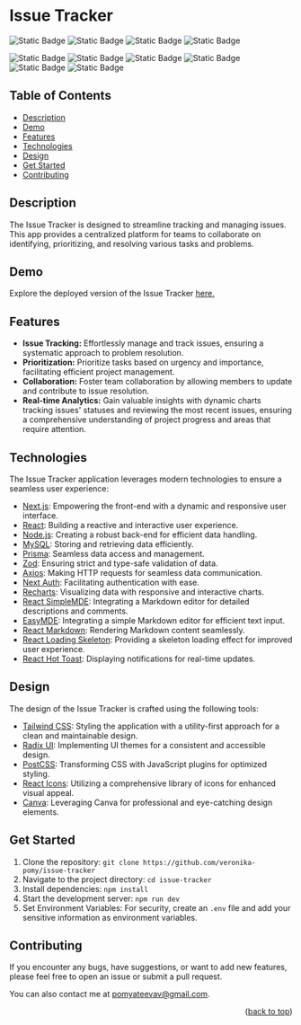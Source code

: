 # Issue Tracker

![Static Badge](https://img.shields.io/badge/Next-JS-%23000?style=for-the-badge&logo=Tailwind)
![Static Badge](https://img.shields.io/badge/React-JS-%2361DAFB?style=for-the-badge&logo=React&logoColor=%2361DAFB)
![Static Badge](https://img.shields.io/badge/Node-JS-%23339933?style=for-the-badge&logo=Node.js&logoColor=%23339933)
![Static Badge](https://img.shields.io/badge/MySQL-00758f?style=for-the-badge&logo=MySQL&logoColor=%20%23f29111&labelColor=%23dadada)

![Static Badge](https://img.shields.io/badge/prisma-5a67d8?style=for-the-badge&logo=Prisma&logoColor=5a67d8&labelColor=dadada)
![Static Badge](https://img.shields.io/badge/Axios-5a67d8?style=for-the-badge&logo=Axios&logoColor=5A29E4&labelColor=dadada)
![Static Badge](https://img.shields.io/badge/Next-Auth-a553b3?style=for-the-badge&logo=Next%20Auth&logoColor=5468ff&labelColor=dadada)
![Static Badge](https://img.shields.io/badge/Recharts-22b5bf?style=for-the-badge&logo=recharts&labelColor=22b5bf)
![Static Badge](https://img.shields.io/badge/Tailwind-CSS-%237dd3fc?style=for-the-badge&logo=Tailwind)
![Static Badge](https://img.shields.io/badge/Radix-UI-be93e4?style=for-the-badge&logo=Radix%20UI)

## Table of Contents

- [Description](#description)
- [Demo](#demo)
- [Features](#features)
- [Technologies](#technologies)
- [Design](#design)
- [Get Started](#get-started)
- [Contributing](#contributing)

## Description

The Issue Tracker is designed to streamline tracking and managing issues. This app provides a centralized platform for teams to collaborate on identifying, prioritizing, and resolving various tasks and problems.

## Demo

Explore the deployed version of the Issue Tracker [here.](#)  <!-- Replace with the actual link when available -->

<!-- Add video when available -->

## Features

- **Issue Tracking:** Effortlessly manage and track issues, ensuring a systematic approach to problem resolution.
- **Prioritization:** Prioritize tasks based on urgency and importance, facilitating efficient project management.
- **Collaboration:** Foster team collaboration by allowing members to update and contribute to issue resolution.
- **Real-time Analytics:** Gain valuable insights with dynamic charts tracking issues' statuses and reviewing the most recent issues, ensuring a comprehensive understanding of project progress and areas that require attention.

## Technologies

The Issue Tracker application leverages modern technologies to ensure a seamless user experience:

- [Next.js](https://nextjs.org/): Empowering the front-end with a dynamic and responsive user interface.
- [React](https://react.dev/): Building a reactive and interactive user experience.
- [Node.js](https://nodejs.org/en): Creating a robust back-end for efficient data handling.
- [MySQL](https://www.mysql.com/): Storing and retrieving data efficiently.
- [Prisma](https://www.prisma.io/): Seamless data access and management.
- [Zod](https://zod.dev/): Ensuring strict and type-safe validation of data.
- [Axios](https://axios-http.com/): Making HTTP requests for seamless data communication.
- [Next Auth](https://next-auth.js.org/): Facilitating authentication with ease.
- [Recharts](https://recharts.org/): Visualizing data with responsive and interactive charts.
- [React SimpleMDE](https://github.com/RIP21/react-simplemde-editor): Integrating a Markdown editor for detailed descriptions and comments.
- [EasyMDE](https://github.com/Ionaru/easy-markdown-editor): Integrating a simple Markdown editor for efficient text input.
- [React Markdown](https://www.npmjs.com/package/react-markdown): Rendering Markdown content seamlessly.
- [React Loading Skeleton](https://www.npmjs.com/package/react-loading-skeleton): Providing a skeleton loading effect for improved user experience.
- [React Hot Toast](https://react-hot-toast.com/): Displaying notifications for real-time updates.

## Design

The design of the Issue Tracker is crafted using the following tools:

- [Tailwind CSS](https://tailwindcss.com/): Styling the application with a utility-first approach for a clean and maintainable design.
- [Radix UI](https://radix-ui.com/): Implementing UI themes for a consistent and accessible design.
- [PostCSS](https://postcss.org/): Transforming CSS with JavaScript plugins for optimized styling.
- [React Icons](https://react-icons.github.io/react-icons/): Utilizing a comprehensive library of icons for enhanced visual appeal.
- [Canva](https://www.canva.com/): Leveraging Canva for professional and eye-catching design elements.

## Get Started

1. Clone the repository: `git clone https://github.com/veronika-pomy/issue-tracker`
2. Navigate to the project directory: `cd issue-tracker`
3. Install dependencies: `npm install`
4. Start the development server: `npm run dev`
5. Set Environment Variables: For security, create an `.env` file and add your sensitive information as environment variables.

## Contributing

If you encounter any bugs, have suggestions, or want to add new features, please feel free to open an issue or submit a pull request.

You can also contact me at pomyateevav@gmail.com.

<p align="right">(<a href="#issue-tracker">back to top</a>)</p>
